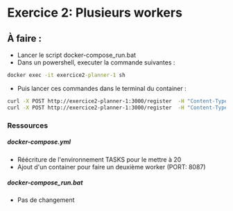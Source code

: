 # Exercice 2: Plusieurs workers

## À faire :
- Lancer le script docker-compose_run.bat
- Dans un powershell, executer la commande suivantes :
```bat 
docker exec -it exercice2-planner-1 sh 
```
- Puis lancer ces commandes dans le terminal du container :
```bash
curl -X POST http://exercice2-planner-1:3000/register  -H "Content-Type: application/json"  -d '{"url": "http://exercice2-worker1-1:8080"}' 
curl -X POST http://exercice2-planner-1:3000/register  -H "Content-Type: application/json"  -d '{"url": "http://exercice2-worker2-1:8070"}'
``` 
### Ressources
##### docker-compose.yml
- Réécriture de l'environnement TASKS pour le mettre à 20
- Ajout d'un container pour faire un deuxième worker (PORT: 8087)

##### docker-compose_run.bat
- Pas de changement